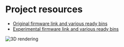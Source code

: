 # Project resources

- [Original firmware link and various ready bins](https://github.com/srg74/WLED-ESP32-universal-controller/tree/main/Firmware/%40Aircoookie)
- [Experimental firmware link and various ready bins](https://github.com/srg74/WLED-ESP32-universal-controller/tree/main/Firmware/%40blazoncek)

![3D rendering](https://github.com/srg74/WLED-ESP32-universal-controller/blob/main/Resources/images/ESP32_WLED_dev_boardv_v1r2_back.jpg)